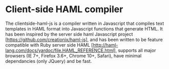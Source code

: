 # Client-side HAML compiler

The clientside-haml-js is a compiler written in Javascript that compiles text templates in HAML format into Javascript functions that generate HTML. It 
has been inspired by the server side haml Javascript project [https://github.com/creationix/haml-js], and has been written to be feature compatible with Ruby server 
side HAML [http://haml-lang.com/docs/yardoc/file.HAML_REFERENCE.html], supports all major browsers (IE 7+, Firefox 3.6+, Chrome 10+, Safari), have minimal dependancies
(only JQuery) and be fast.